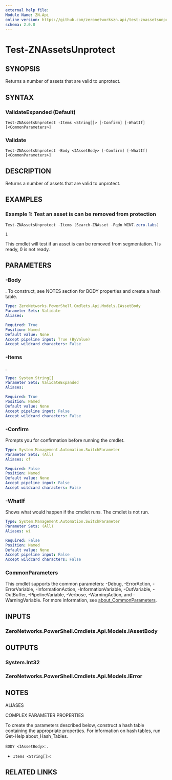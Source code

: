 ```yaml
---
external help file:
Module Name: ZN.Api
online version: https://github.com/zeronetworkszn.api/test-znassetsunprotect
schema: 2.0.0
---
```


# Test-ZNAssetsUnprotect

## SYNOPSIS
Returns a number of assets that are valid to unprotect.

## SYNTAX

### ValidateExpanded (Default)
```
Test-ZNAssetsUnprotect -Items <String[]> [-Confirm] [-WhatIf] [<CommonParameters>]
```

### Validate
```
Test-ZNAssetsUnprotect -Body <IAssetBody> [-Confirm] [-WhatIf] [<CommonParameters>]
```

## DESCRIPTION
Returns a number of assets that are valid to unprotect.

## EXAMPLES

### Example 1: Test an asset is can be removed from protection
```powershell
Test-ZNAssetsUnprotect -Items (Search-ZNAsset -Fqdn WIN7.zero.labs)
```

```output
1
```

This cmdlet will test if an asset is can be removed from segmentation.
1 is ready, 0 is not ready.

## PARAMETERS

### -Body
.
To construct, see NOTES section for BODY properties and create a hash table.

```yaml
Type: ZeroNetworks.PowerShell.Cmdlets.Api.Models.IAssetBody
Parameter Sets: Validate
Aliases:

Required: True
Position: Named
Default value: None
Accept pipeline input: True (ByValue)
Accept wildcard characters: False
```

### -Items
.

```yaml
Type: System.String[]
Parameter Sets: ValidateExpanded
Aliases:

Required: True
Position: Named
Default value: None
Accept pipeline input: False
Accept wildcard characters: False
```

### -Confirm
Prompts you for confirmation before running the cmdlet.

```yaml
Type: System.Management.Automation.SwitchParameter
Parameter Sets: (All)
Aliases: cf

Required: False
Position: Named
Default value: None
Accept pipeline input: False
Accept wildcard characters: False
```

### -WhatIf
Shows what would happen if the cmdlet runs.
The cmdlet is not run.

```yaml
Type: System.Management.Automation.SwitchParameter
Parameter Sets: (All)
Aliases: wi

Required: False
Position: Named
Default value: None
Accept pipeline input: False
Accept wildcard characters: False
```

### CommonParameters
This cmdlet supports the common parameters: -Debug, -ErrorAction, -ErrorVariable, -InformationAction, -InformationVariable, -OutVariable, -OutBuffer, -PipelineVariable, -Verbose, -WarningAction, and -WarningVariable. For more information, see [about_CommonParameters](http://go.microsoft.com/fwlink/?LinkID=113216).

## INPUTS

### ZeroNetworks.PowerShell.Cmdlets.Api.Models.IAssetBody

## OUTPUTS

### System.Int32

### ZeroNetworks.PowerShell.Cmdlets.Api.Models.IError

## NOTES

ALIASES

COMPLEX PARAMETER PROPERTIES

To create the parameters described below, construct a hash table containing the appropriate properties. For information on hash tables, run Get-Help about_Hash_Tables.


`BODY <IAssetBody>`: .
  - `Items <String[]>`: 

## RELATED LINKS

